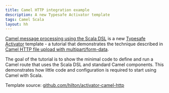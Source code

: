 ```yaml
---
title: Camel HTTP integration example
description: A new Typesafe Activator template
tags: Camel Scala
layout: hh
---
```


[Camel message processing using the Scala DSL](http://typesafe.com/activator/template/camel-http) is a new [Typesafe Activator](https://typesafe.com/activator) template - a tutorial that demonstrates the technique described in [Camel HTTP file upload with multipart/form-data](camel-multipart-form-data).

The goal of the tutorial is to show the minimal code to define and run a Camel route that uses the Scala DSL and standard Camel components. This demonstrates how little code and configuration is required to start using Camel with Scala.

Template source: [github.com/hilton/activator-camel-http](https://github.com/hilton/activator-camel-http)
